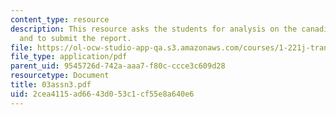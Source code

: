 ```yaml
---
content_type: resource
description: This resource asks the students for analysis on the canadian case study
  and to submit the report.
file: https://ol-ocw-studio-app-qa.s3.amazonaws.com/courses/1-221j-transportation-systems-fall-2004/2cea4115ad6643d053c1cf55e8a640e6_03assn3.pdf
file_type: application/pdf
parent_uid: 9545726d-742a-aaa7-f80c-ccce3c609d28
resourcetype: Document
title: 03assn3.pdf
uid: 2cea4115-ad66-43d0-53c1-cf55e8a640e6
---
```

